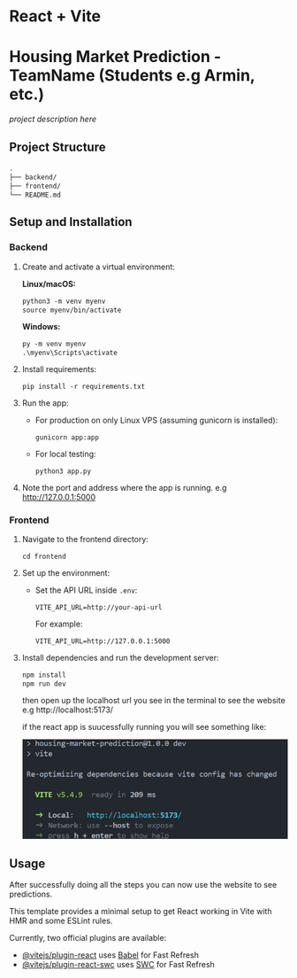 # React + Vite
# Housing Market Prediction - TeamName (Students e.g Armin, etc.)

*project description here*

## Project Structure

```
.
├── backend/
├── frontend/
└── README.md
```

## Setup and Installation

### Backend

1. Create and activate a virtual environment:

   **Linux/macOS:**
   ```
   python3 -m venv myenv
   source myenv/bin/activate
   ```

   **Windows:**
   ```
   py -m venv myenv
   .\myenv\Scripts\activate
   ```

2. Install requirements:
   ```
   pip install -r requirements.txt
   ```

3. Run the app:
   - For production on only Linux VPS (assuming gunicorn is installed):
     ```
     gunicorn app:app
     ```
   - For local testing:
     ```
     python3 app.py
     ```

4. Note the port and address where the app is running. e.g http://127.0.0.1:5000


### Frontend

1. Navigate to the frontend directory:
   ```
   cd frontend
   ```

2. Set up the environment:
   - Set the API URL inside `.env`:
     ```
     VITE_API_URL=http://your-api-url
     ```
     For example:
     ```
     VITE_API_URL=http://127.0.0.1:5000
     ```

3. Install dependencies and run the development server:
   ```
   npm install
   npm run dev
   ```
   then open up the localhost url you see in the terminal to see the website e.g http://localhost:5173/

   if the react app is suucessfully running you will see something like:

   ![React App running message](image.png)


## Usage
After successfully doing all the steps you can now use the website to see predictions.
















This template provides a minimal setup to get React working in Vite with HMR and some ESLint rules.

Currently, two official plugins are available:

- [@vitejs/plugin-react](https://github.com/vitejs/vite-plugin-react/blob/main/packages/plugin-react/README.md) uses [Babel](https://babeljs.io/) for Fast Refresh
- [@vitejs/plugin-react-swc](https://github.com/vitejs/vite-plugin-react-swc) uses [SWC](https://swc.rs/) for Fast Refresh
